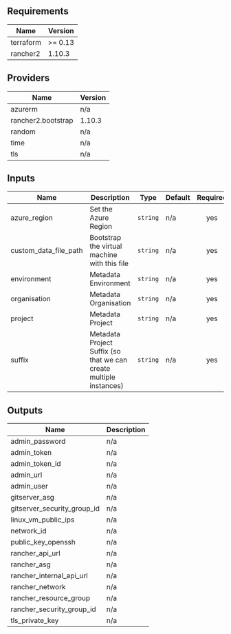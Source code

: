 ## Requirements

| Name | Version |
|------|---------|
| terraform | >= 0.13 |
| rancher2 | 1.10.3 |

## Providers

| Name | Version |
|------|---------|
| azurerm | n/a |
| rancher2.bootstrap | 1.10.3 |
| random | n/a |
| time | n/a |
| tls | n/a |

## Inputs

| Name | Description | Type | Default | Required |
|------|-------------|------|---------|:--------:|
| azure\_region | Set the Azure Region | `string` | n/a | yes |
| custom\_data\_file\_path | Bootstrap the virtual machine with this file | `string` | n/a | yes |
| environment | Metadata Environment | `string` | n/a | yes |
| organisation | Metadata Organisation | `string` | n/a | yes |
| project | Metadata Project | `string` | n/a | yes |
| suffix | Metadata Project Suffix (so that we can create multiple instances) | `string` | n/a | yes |

## Outputs

| Name | Description |
|------|-------------|
| admin\_password | n/a |
| admin\_token | n/a |
| admin\_token\_id | n/a |
| admin\_url | n/a |
| admin\_user | n/a |
| gitserver\_asg | n/a |
| gitserver\_security\_group\_id | n/a |
| linux\_vm\_public\_ips | n/a |
| network\_id | n/a |
| public\_key\_openssh | n/a |
| rancher\_api\_url | n/a |
| rancher\_asg | n/a |
| rancher\_internal\_api\_url | n/a |
| rancher\_network | n/a |
| rancher\_resource\_group | n/a |
| rancher\_security\_group\_id | n/a |
| tls\_private\_key | n/a |

